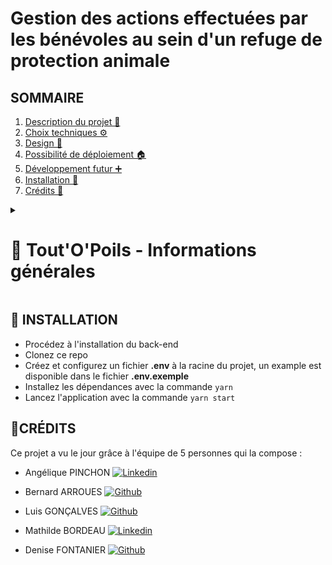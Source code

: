 # Gestion des actions effectuées par les bénévoles au sein d'un refuge de protection animale

## SOMMAIRE

 1. [Description du projet 📖](#-description-du-projet)
 2. [Choix techniques ⚙️](#%EF%B8%8F-les-choix-techniques)
 3. [Design 🎨](#-design)
 4. [Possibilité de déploiement 🏠](#-possibilité-de-déploiement)
 5. [Développement futur ➕](#-développement-futur-et-open-source)
 6. [Installation 🔧](#-installation)
 7. [Crédits 🙋](#crédits)


<details>
  <summary><h1>📖 Tout'O'Poils - Informations générales</h1></summary>
<h2>📖 DESCRIPTION DU PROJET</h2>

Ce projet a été construit autour d'un seul objectif, celui d’œuvrer pour la cause animale et de permettre l'accès du numérique aux associations qui en sont dépourvues, faute de moyens. Nous savons que le rôle du bénévole est primordial à l'existence de l'association mais aussi pour le bien-être de l'animal.

Ainsi, notre application permet d'organiser les missions des bénévoles sur le terrain et d'en avoir une traçabilité. Elle est accessible aux adhérents de l'association sous le statut bénévole ou administrateur. Selon le statut de chacun, l'utilisation des commandes sur le site n'est pas la même. Le site sera donc accessible par un identifiant de connexion.

Pour l'instant, il permet de tracer les promenades du chien et de tracer les visites des chatteries.

Par ailleurs, il est possible d'aller consulter une fiche d'identité du chien ou du chat qui comprend, son nom, son gabarit, son âge, son sexe mais également sa biographie et son emplacement. A chaque action menée, l'intervenant peut commenter la fiche et choisir 3 indications parmi bonne, moyenne et mauvaise, respectivement de couleurs, verte, orange et rouge, pour en indiquer son état.

En effet, le bénévole peut utiliser l'application web sur n'importe quel support car c'est une application Responsive. Dès qu'il a choisi sa mission, l'enregistrement est enclenché. La balade pour le chien ou la visite pour le chat, est datée, et classée de la plus récente à la plus ancienne, en plus d'être commentée. L'action se termine quand le bénévole clique sur le bouton ce qui permet de visualiser les animaux qui n'ont pas été sortis ou visités.

En ce qui concerne l'administrateur, il pourra visualiser tous les animaux et tous les utilisateurs, créer les utilisateurs et créer les fiches de chaque animal.

Enfin, il est possible à chacun de voir sa fiche « profile » avec toutes ses informations personnelles.

 
  <h2>⚙️ LES CHOIX TECHNIQUES</h2>
  
**Developer Experience & Gestionnaire de paquets:**
 - Yarn
 - ESLint
 - Prettier
 
**Front-end:**
 - React
 - Bootrap
 - React Router
 - Redux
 - Sass

**Back-end:**
- Express
- Prisma
- Joi
- Nodemailer
- SendInBlue

**Base de donnée:**
 - PostgreSQL

**Hébergement**
 - Front & back: Heroku
 - Base de données PostgreSQL: Render
 - Images: AWS S3



## 🎨 DESIGN
Le design choisi est attrayant par son côté coloré tablé sur celui de la maison mère en matière de la protection animale : la SPA. L'utilisation de **React Bootstrap** était donc une évidence car il était plus aisé d'utiliser des composants que l'on pouvait manipuler à volonté.

  

  

## 🏠 POSSIBILITÉ DE DÉPLOIEMENT

Pour l'heure, le projet est déployé sur Heroku, mais 2 solutions de déploiements sont possibles pour les associations afin de minimiser les coûts.

1.  Le déploiement en local (par exemple via Docker, etc)
2.  Le déploiement en cloud par l’antenne locale de l'association

  

  

## ➕ DÉVELOPPEMENT FUTUR ET OPEN SOURCE

L'application sera en open source pour que, ceux qui le souhaitent, puissent apporter une pierre à l'édifice.

Elle a été conçue de manière à faciliter des ajouts ou des modifications complémentaires à son utilisation. Des nouvelles missions peuvent être rajouter, des fonctionnalités pourront être installées pour en faciliter son usage et le rendre plus facile à utiliser... Tellement de possibilités... La seule limite à notre application, sera votre implication à faire avancer la cause animale.

Les associations peuvent aussi être pilote du projet en le mettant en application au sein de leur établissement. En le faisant évoluer, il pourrait s'adapter aux besoins spécifiques de chacun.

</details>
 




## 🔧 INSTALLATION
- Procédez à l'installation du back-end
- Clonez ce repo
- Créez et configurez un fichier **.env** à la racine du projet, un example est disponible dans le fichier __.env.exemple__
- Installez les dépendances avec la commande ``yarn``
- Lancez l'application avec la commande ``yarn start``

  

## 🙋CRÉDITS
Ce projet a vu le jour grâce à l'équipe de 5 personnes qui la compose :

-   Angélique PINCHON 
  [![Linkedin](https://img.shields.io/badge/LinkedIn-0077B5?style=for-the-badge&logo=linkedin&logoColor=white) ](https://www.linkedin.com/in/angelique-pinchon-903641189/)

-   Bernard ARROUES
[![Github](https://img.shields.io/badge/GitHub-100000?style=for-the-badge&logo=github&logoColor=white) ](https://github.com/ElBernie)


-   Luis GONÇALVES 
[![Github](https://img.shields.io/badge/GitHub-100000?style=for-the-badge&logo=github&logoColor=white) ](https://github.com/tfptmaster)


-   Mathilde BORDEAU
[![Linkedin](https://img.shields.io/badge/LinkedIn-0077B5?style=for-the-badge&logo=linkedin&logoColor=white) ](https://www.linkedin.com/in/mathilde-bordeau/)


-   Denise FONTANIER [![Github](https://img.shields.io/badge/GitHub-100000?style=for-the-badge&logo=github&logoColor=white) ](https://github.com/Denden2022)
